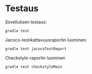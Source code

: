 # Testaus

Sovelluksen testaus:

```
gradle test
```


Jacoco-testikattavuusraportin luominen:
```
gradle test jacocoTestReport
```


Checkstyle-raportin luominen
```
gradle test checkstyleMain
```